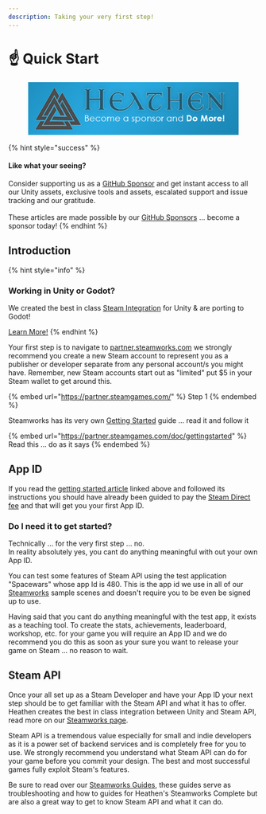 ```yaml
---
description: Taking your very first step!
---
```


# ☝ Quick Start



<figure><img src="../../../.gitbook/assets/512x128 Sponsor Banner.png" alt="Become a sponsor and Do More"><figcaption></figcaption></figure>

{% hint style="success" %}
#### Like what your seeing?

Consider supporting us as a [GitHub Sponsor](../../../) and get instant access to all our Unity assets, exclusive tools and assets, escalated support and issue tracking and our gratitude.\
\
These articles are made possible by our [GitHub Sponsors](https://github.com/sponsors/heathen-engineering) ... become a sponsor today!
{% endhint %}

## Introduction

{% hint style="info" %}
### Working in Unity or Godot?

We created the best in class [Steam Integration](../../../assets/steamworks/) for Unity & are porting to Godot!

[Learn More!](../../../assets/steamworks/)
{% endhint %}

Your first step is to navigate to [partner.steamworks.com](https://partner.steamgames.com/) we strongly recommend you create a new Steam account to represent you as a publisher or developer separate from any personal account/s you might have. Remember, new Steam accounts start out as "limited" put $5 in your Steam wallet to get around this.

{% embed url="https://partner.steamgames.com/" %}
Step 1
{% endembed %}

Steamworks has its very own [Getting Started](https://partner.steamgames.com/doc/gettingstarted) guide ... read it and follow it

{% embed url="https://partner.steamgames.com/doc/gettingstarted" %}
Read this ... do as it says
{% endembed %}

## App ID

If you read the [getting started article](https://partner.steamgames.com/doc/gettingstarted) linked above and followed its instructions you should have already been guided to pay the [Steam Direct fee](https://partner.steamgames.com/doc/store/application) and that will get you your first App ID.

### Do I need it to get started?

Technically ... for the very first step ... no.\
In reality absolutely yes, you cant do anything meaningful with out your own App ID.

You can test some features of Steam API using the test application "Spacewars" whose app Id is 480. This is the app id we use in all of our [Steamworks](../../../assets/steamworks/) sample scenes and doesn't require you to be even be signed up to use.

Having said that you cant do anything meaningful with the test app, it exists as a teaching tool. To create the stats, achievements, leaderboard, workshop, etc. for your game you will require an App ID and we do recommend you do this as soon as your sure you want to release your game on Steam ... no reason to wait.

## Steam API

Once your all set up as a Steam Developer and have your App ID your next step should be to get familiar with the Steam API and what it has to offer. Heathen creates the best in class integration between Unity and Steam API, read more on our [Steamworks page](../../../assets/steamworks/).

Steam API is a tremendous value especially for small and indie developers as it is a power set of backend services and is completely free for you to use. We strongly recommend you understand what Steam API can do for your game before you commit your design. The best and most successful games fully exploit Steam's features.

Be sure to read over our [Steamworks Guides](../../../assets/steamworks/unity/guides/), these guides serve as troubleshooting and how to guides for Heathen's Steamworks Complete but are also a great way to get to know Steam API and what it can do.
